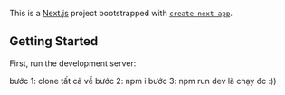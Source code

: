 This is a [Next.js](https://nextjs.org/) project bootstrapped with [`create-next-app`](https://github.com/vercel/next.js/tree/canary/packages/create-next-app).

## Getting Started

First, run the development server:

bước 1:
clone tất cả về
bước 2:
npm i
bước 3:
npm run dev là chạy đc 
:))
